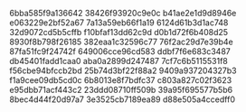 6bba585f9a136642
38426f93920c9e0c
b41ae2e1d9d8946e
e063229e2bf52a67
7a13a59eb66f1a19
6124d61b3d1ac748
32d9072cd5b5cffb
f10bfaf13dd62c9d
d0b1d72f6b408d25
8930f8b798f26185
382eaa1c32596c77
76f2ac29d7e39b4e
87fa51fc9f24742f
649006cce96cd583
ddbf7f6e683c3487
db45401fadd1caa0
aba0a2899d247487
7cf7c6b5115531f8
f56cbe94bfccb2bd
25b74d3bf22f88a2
9409a937204327b3
f1a9cee09db5cd0c
6b8013e8f7bdfc37
c803a827c02f3623
e95dbb71acf443c2
23ddd08710ff509b
39a95f695577b5b6
8bec4d44f20d97a7
3e3525cb7189ea89
d88e505a4ccedff0
